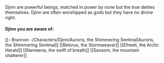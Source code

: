 Djinn are powerful beings, matched in power by none but the true deities themselves. Djinn are often worshipped as gods but they have no divine right.

#### Djinn you are aware of:
[[- Brannon -/Characters/Djinn/Auroris, the Shimmering Sentinal|Auroris, the Shimmering Sentinal]]
[[Belorus, the Stormweaver]]
[[Efreeti, the Arctic Herald]]
[[Nameena, the swift of breath]]
[[Sansom, the mountain shatterer]]
